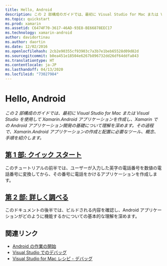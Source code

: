 ```yaml
---
title: Hello, Android
description: この 2 部構成のガイドでは、最初に Visual Studio for Mac または Visual Studio を使用して Xamarin.Android アプリケーションを作成し、Xamarin での Android アプリケーション開発の基礎について理解を深めます。 その過程で、Xamarin.Android アプリケーションの作成と配置に必要なツール、概念、手順を紹介します。
ms.topic: quickstart
ms.prod: xamarin
ms.assetid: C6474F70-3617-46AD-93E8-BE66878EEC17
ms.technology: xamarin-android
author: davidortinau
ms.author: daortin
ms.date: 12/02/2016
ms.openlocfilehash: 2cb2e90355cf93903c7a3b7e1beb65528d09d82d
ms.sourcegitcommit: b0ea451e18504e6267b896732dd26df64ddfa843
ms.translationtype: HT
ms.contentlocale: ja-JP
ms.lasthandoff: 04/13/2020
ms.locfileid: "73027984"
---
```

# <a name="hello-android"></a>Hello, Android

_この 2 部構成のガイドでは、最初に Visual Studio for Mac または Visual Studio を使用して Xamarin.Android アプリケーションを作成し、Xamarin での Android アプリケーション開発の基礎について理解を深めます。その過程で、Xamarin.Android アプリケーションの作成と配置に必要なツール、概念、手順を紹介します。_

## <a name="part-1-quickstart"></a>[第 1 部: クイック スタート](~/android/get-started/hello-android/hello-android-quickstart.md)

このチュートリアルの前半では、ユーザーが入力した英字の電話番号を数値の電話番号に変換してから、その番号に電話をかけるアプリケーションを作成します。

## <a name="part-2-deep-dive"></a>[第 2 部: 詳しく調べる](~/android/get-started/hello-android/hello-android-deepdive.md)

このドキュメントの後半では、ビルドされる内容を確認し、Android アプリケーションがどのように機能するかについての基本的な理解を深めます。

## <a name="related-links"></a>関連リンク

- [Android の作業の開始](https://developer.android.com/training/index.html)
- [Visual Studio でのデバッグ](https://docs.microsoft.com/visualstudio/debugger/)
- [Visual Studio for Mac レシピ - デバッグ](https://github.com/xamarin/recipes/tree/master/Recipes/cross-platform/ide/debugging)
